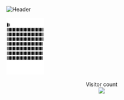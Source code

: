 ![Header](https://github.com/Mvsterpiece/Mvsterpiece/blob/main/Skyline.gif)



<a href=#><img src="contributions.svg" width="100" height="150"></a>



<p align="center"> 
  Visitor count<br>
  <img src="https://profile-counter.glitch.me/mvsterpiece/count.svg" />
</p>
